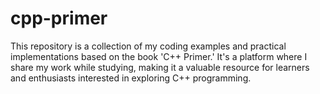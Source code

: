 # cpp-primer
This repository is a collection of my coding examples and practical implementations based on the book 'C++ Primer.' It's a platform where I share my work while studying, making it a valuable resource for learners and enthusiasts interested in exploring C++ programming.
